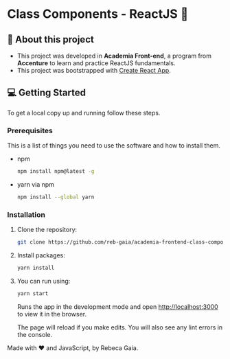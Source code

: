 # Class Components - ReactJS 💭

## 🌟 About this project
- This project was developed in **Academia Front-end**, a program from **Accenture** to learn and practice ReactJS fundamentals.
- This project was bootstrapped with [Create React App](https://github.com/facebook/create-react-app).

## 💻 Getting Started

To get a local copy up and running follow these steps. 

### Prerequisites
This is a list of things you need to use the software and how to install them.
* npm
  ```sh
  npm install npm@latest -g
  ```
* yarn via npm
  ```sh
  npm install --global yarn
  ```

### Installation
1. Clone the repository:
   ```sh
   git clone https://github.com/reb-gaia/academia-frontend-class-component
   ```
2. Install packages:
   ```sh
   yarn install
   ```
3. You can run using:
   ```sh
   yarn start
   ```
   Runs the app in the development mode and open [http://localhost:3000](http://localhost:3000) to view it in the browser.
   
    The page will reload if you make edits. You will also see any lint errors in the console.


Made with ❤️ and JavaScript, by Rebeca Gaia.